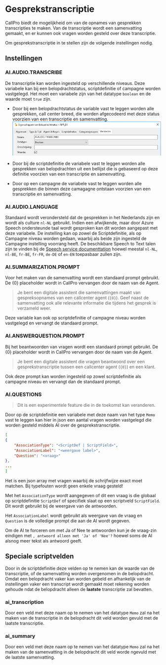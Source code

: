 # Gesprekstranscriptie
CallPro biedt de mogelijkheid om van de opnames van gesprekken transcripties te maken. Van de transcriptie wordt een samenvatting gemaakt, en er kunnen ook vragen worden gesteld over deze transcriptie.

Om gesprekstranscriptie in te stellen zijn de volgende instellingen nodig.

## Instellingen
### AI.AUDIO.TRANSCRIBE
De transcriptie kan worden ingesteld op verschillende niveaus. Deze variabele kan bij een belopdrachtstatus, scriptdefinitie of campagne worden vastgelegd. Het moet een variabele zijn van het datatype `boolean` en de waarde moet `true` zijn.
* Door bij een belopdrachtstatus de variable vast te leggen worden alle gesprekken, call center breed, die worden afgecodeerd met deze status voorzien van een transcriptie en samenvatting. ![Op belopdrachtstatus](media/ai-audio-transcribe-belopdrachtstatus.png)

* Door bij de scriptdefinitie de variabele vast te leggen worden alle gesprekken van belopdrachten uit een bellijst die is gebaseerd op deze definitie voorzien van een transcriptie en samenvatting.

* Door op een campagne de variabele vast te leggen worden alle gesprekken die binnen deze camagagne ontstaan voorzien van een transcriptie en samenvatting.

### AI.AUDIO.LANGUAGE
Standaard wordt verondersteld dat de gesprekken in het Nederlands zijn en wordt als culture `nl-NL` gebruikt. Indien een afwijkende, maar door Azure Speech ondersteunde taal wordt gesproken kan dit worden aangepast met deze variabele.
De instelling kan op zowel de Scriptdefinitie, als op Campagne niveau worden gedaan, waarbij als beide zijn ingesteld de Campagne instelling voorrang heeft.
De beschikbare Speech to Text talen zijn te vinden bij de [Speech service documenttation](https://learn.microsoft.com/en-us/azure/ai-services/speech-service/language-support) hoewel meestal `nl-NL`, `nl-BE`, `fr-BE`, `fr-FR`, `de-DE` of `en-EN` toepasbaar zullen zijn.

### AI.SUMMARIZATION.PROMPT
Voor het maken van de samenvatting wordt een standaard prompt gebruikt. De {0} placeholder wordt in CallPro vervangen door de naam van de Agent.
> Je bent een digitale assistent die samenvattingen maakt van gespreksopnames van een callcenter agent (`{0}`). Geef naast de samenvatting ook alle relevante informatie die tijdens het gesprek is verzameld weer.

Deze variable kan ook op scriptdefinitie of campagne niveau worden vastgelegd en vervangt de standaard prompt.

### AI.ANSWERQUESTION.PROMPT
Bij het beantwoorden van vragen wordt een standaard prompt gebruikt. De {0} placeholder wordt in CallPro vervangen door de naam van de Agent.
> Je bent een digitale assistent die vragen beantwoord over een gesprekstranscriptie tussen een callcenter agent (`{0}`) en een klant.

Ook deze prompt kan worden ingesteld op zowel scriptdefinitie als campagne niveau en vervangt dan de standaard prompt.

### AI.QUESTIONS
> Dit is een experimentele feature die in de toekomst kan veranderen.

Door op de scriptdefinitie een variabele met deze naam van het type `Memo` vast te leggen kan hier in json een aantal vragen worden vastgelegd die worden gesteld middels AI over de gesprekstranscriptie.
```json
[
{
	"AssociationType": "<ScriptDef | ScriptField>",
	"AssociationLabel": "<weergave label>",
	"Question": "<vraag>"
},
...
]
```
Het is een json array met vragen waarbij de schrijfwijze exact moet matchen. Bij typefouten wordt geen enkele vraag gesteld!

Met het `AssociationType` wordt aangegeven of dit een vraag is die globaal op scriptdefinitie `ScriptDef` of specifiek slaat op een scriptveld `ScriptField`. Dit wordt gebruikt bij de weergave van de antwoorden.

Het `AssociationLabel` wordt gebruikt als weergave van de vraag en `Question` is de volledige prompt die aan de AI wordt gegeven.

Om de AI te forceren om met Ja of Nee te antwoorden kun je de vraag-zin eindigen met `, antwoord alleen met 'Ja' of 'Nee'?`  hoewel soms de AI alsnog meer tekst als antwoord geeft.

## Speciale scriptvelden
Door in de scriptdefinitie deze velden op te nemen kan de waarde van de transcriptie, of de samenvatting worden overgenomen in de belopdracht.
Omdat een belopdracht vaker kan worden gebeld en afhankelijk van de instellingen vaker een transcript  wordt gemaakt moet rekening worden gehoude ndat de belopdracht alleen de **laatste** transcriptie zal bevatten.
### ai_transcription
Door een veld met deze naam op te nemen van het datatype `Memo` zal na het maken van de transcriptie in de belopdracht dit veld worden gevuld met de laatste transcriptie.
### ai_summary
Door een veld met deze naam op te nemen van het datatype `Memo` zal na het maken van de samenvatting in de belopdracht dit veld worde ngevuld met de laatste samenvatting.
